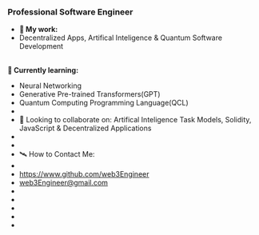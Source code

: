 ### Professional Software Engineer

- **📖 My work:**
- Decentralized Apps, Artifical Inteligence & Quantum Software Development<br><br>


**🌱 Currently learning:**
- Neural Networking
- Generative Pre-trained Transformers(GPT)
- Quantum Computing Programming Language(QCL) 
- 
- 🌳 Looking to collaborate on:   Artifical Inteligence Task Models, Solidity, JavaScript & Decentralized Applications
- 
- 
- 🛰️ How to Contact Me:
- 
-   https://www.github.com/web3Engineer
-   web3Engineer@gmail.com
-                     
-   
-                     
- 
-                    

<!---
Web3Engineer/Web3Engineer is a ✨ special ✨ repository because its `README.md` (this file) appears on your GitHub profile.
You can click the Preview link to take a look at your changes.
--->
